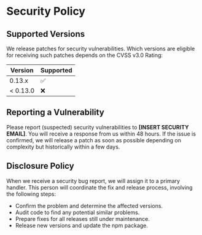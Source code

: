 # Security Policy

## Supported Versions

We release patches for security vulnerabilities. Which versions are eligible for receiving such patches depends on the CVSS v3.0 Rating:

| Version | Supported          |
| ------- | ------------------ |
| 0.13.x   | :white_check_mark: |
| < 0.13.0   | :x:                |

## Reporting a Vulnerability

Please report (suspected) security vulnerabilities to
**[INSERT SECURITY EMAIL]**. You will receive a response from
us within 48 hours. If the issue is confirmed, we will release a patch as soon
as possible depending on complexity but historically within a few days.

## Disclosure Policy

When we receive a security bug report, we will assign it to a
primary handler. This person will coordinate the fix and release
process, involving the following steps:

  * Confirm the problem and determine the affected versions.
  * Audit code to find any potential similar problems.
  * Prepare fixes for all releases still under maintenance.
  * Release new versions and update the npm package.
